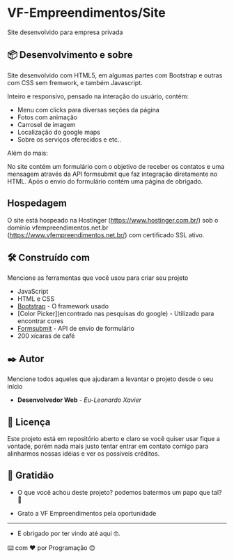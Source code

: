 # VF-Empreendimentos/Site

Site desenvolvido para empresa privada

## 📦 Desenvolvimento e sobre

Site desenvolvido com HTML5, em algumas partes com Bootstrap e outras com CSS sem fremwork, e também Javascript.

Inteiro e responsivo, pensado na interação do usuário, contém:
- Menu com clicks para diversas seções da página
- Fotos com animação
- Carrosel de imagem
- Localização do google maps
- Sobre os serviços oferecidos e etc..

Além do mais: 

No site contém um formulário com o objetivo de receber os contatos e uma mensagem através da API
formsubmit que faz integração diretamente no HTML.
Após o envio do formulário contém uma página de obrigado.

## Hospedagem

O site está hospeado na Hostinger (https://www.hostinger.com.br/) sob o domínio vfempreendimentos.net.br (https://www.vfempreendimentos.net.br/) com certificado SSL ativo.

## 🛠️ Construído com

Mencione as ferramentas que você usou para criar seu projeto
* JavaScript
* HTML e CSS
* [Bootstrap](https://getbootstrap.com/) - O framework usado
* [Color Picker](encontrado nas pesquisas do google) - Utilizado para encontrar cores
* [Formsubmit](https://formsubmit.co/) - API de envio de formulário
* 200 xícaras de café 

## ✒️ Autor

Mencione todos aqueles que ajudaram a levantar o projeto desde o seu início

* **Desenvolvedor Web** - *Eu-Leonardo Xavier* 

## 📄 Licença

Este projeto está em repositório aberto e claro se você quiser usar fique a vontade, porém nada mais justo tentar entrar em contato comigo para alinharmos nossas idéias e ver os possíveis créditos.

## 🎁 Gratidão

* O que você achou deste projeto? podemos batermos um papo que tal? 🍺 

* Grato a VF Empreendimentos pela oportunidade
---
* E obrigado por ter vindo até aqui 🤓.

⌨️ com ❤️ por Programação 😊